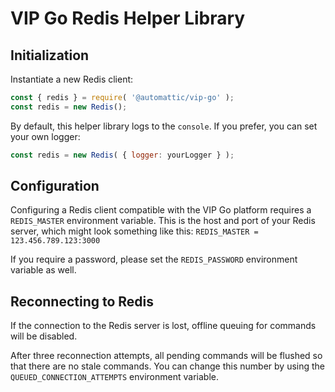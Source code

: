 # VIP Go Redis Helper Library

## Initialization

Instantiate a new Redis client:

``` js
const { redis } = require( '@automattic/vip-go' );
const redis = new Redis();
```
By default, this helper library logs to the `console`. If you prefer, you can set your own logger:

```js
const redis = new Redis( { logger: yourLogger } );
```

## Configuration
Configuring a Redis client compatible with the VIP Go platform requires a `REDIS_MASTER` environment variable. This is the host and port of your Redis server, which might look something like this:
`REDIS_MASTER = 123.456.789.123:3000`

If you require a password, please set the `REDIS_PASSWORD` environment variable as well.

## Reconnecting to Redis
If the connection to the Redis server is lost, offline queuing for commands will be disabled.

After three reconnection attempts, all pending commands will be flushed so that there are no stale commands.
You can change this number by using the `QUEUED_CONNECTION_ATTEMPTS` environment variable.
